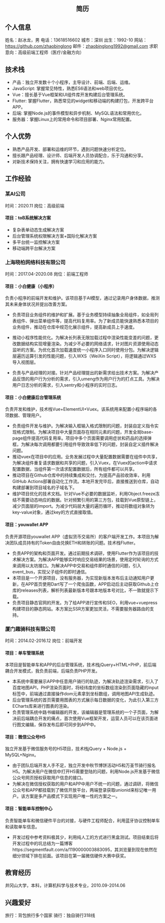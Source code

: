 <!-- ### Hi there 👋 -->

<center><h2>简历</h2></center>

## 个人信息

姓名：赵冰龙，男
电话：13618516602
城市：深圳
出生：1992-10
网站：https://github.com/zhaobinglong
邮件：zhaobinglong1992@gmail.com
求职意向：高级前端工程师（医疗/金融方向）

## 技术栈
- 产品：独立开发数十个小程序，主导设计、前端、后端、运维。
- JavaScript: 掌握常见特性，熟悉ES6语法和web项目优化。
- Vue：擅长基于Vue框架和UI组件库开发构建后台管理系统。
- Flutter: 掌握Flutter，熟悉常见的widget和移动端的构建打包，开发跨平台APP。
- 后端: 掌握Node.js的事件模型和异步机制、MySQL语法和常用优化。
- 服务器：掌握Linux上的常用命令和项目部署、Nginx常用配置。

## 个人优势
- 熟悉产品开发、部署和运维的环节，遇到问题快速分析定位。
- 擅长跟产品经理、设计师、后端开发人员协调配合，乐于沟通和分享。
- 对新技术保持关注，拥有快速学习和应用的能力。

## 工作经验

### 某AI公司
时间：2020.11   岗位：高级前端

#### 项目：toB系统解决方案
- 复杂表单动态生成解决方案
- 后台管理系统权限解决方案+国际化解决方案
- 多平台统一监控解决方案
- 移动端跨平台解决方案

### 上海晓柏网络科技有限公司 
时间：2017.04-2020.08   岗位：前端工程师

#### 项目：小白健康（小程序）
负责小程序的前端开发和维护。该项目基于AI模型，通过记录用户身体数据，推测其未来身体状况并提出改善方案。

- 负责项目业务组件的维护和扩展。基于业务模型持续抽象全局组件，如全局列表组件、弹出菜单组件等，提高代码复用率。为了新成员能快速熟悉本项目的业务组件，推动在仓库中规范化展示组件，提高新成员上手速度。

- 推动小程序性能优化。为解决长列表无限加载过程中渲染性能变差的问题，更改数据结构实现增量渲染。为减少不必要的网络请求，针对图片资源使用动态监听的方案。为优化首次加载速度统一小程序入口同时使用分包。为解决逻辑层遍历运算引发的性能问题，引入WXS（WeiXin Script），将逻辑通过WXS导入视图层。

- 负责与产品经理的对接。针对产品经理提出的新需求给出技术方案。为解决产品反馈的用户行为分析的需求，引入umeng作为用户行为的打点工具。为解决用户日志分析的需求，引入sentry和小程序的实时日志。


#### 项目：小白健康后台管理系统
负责开发和维护，技术栈Vue+ElementUI+Vuex。该系统用来配置小程序端的各项数据、管理用户。

- 负责组件开发与维护。为解决输入框输入格式限制的问题，封装自定义指令实现格式限制。为解决项目中大量页面存在相同元素的问题，开发全局base-page组件提高代码复用率。项目中多个页面需要调用症状和药品的选择弹框，为解决每次调用都要引用组件导致效率低下的问题，封装自定义插件解决问题。
- 推动vuex在项目中的应用。业务发展过程中大量配置数据需要在组件中共享，为解决组件重复请求数据和共享的问题，引入Vuex，在Vuex的action中请求配置数据，当组件第一次请求配置数据后，所有组件都可以共享。
- 推动项目在Github仓库中的持续集成和交付。为提高产品验收效率，利用GitHub Actions部署自动化工作流。本地开发完毕后，直接推送到仓库，自动构建部署到项目域名的子域名下。
- 维护项目优化的技术文档。针对Vue不必要的数据监听，利用Object.freeze冻结不需要动态响应的数据。针对频繁引用的第三方包，挂载到Vue原型链上，减少页面层的import。为减少代码层大量的遍历循环，推动将数组对象转为key-value对象，通过key的方式直接取值。

#### 项目：youwallet APP
负责开源项目youwallet APP（虚拟货币交易所）的客户端开发工作。本项目为解决团队成员持有的Token自由兑换ETH和转账的问题。技术栈Flutter。

- 负责APP的架构和页面开发。通过前期技术调研，使用Flutter作为该项目的技术解决方案。为解决APP能够实时响应交易结果的场景，使用定时轮询的方式来调用以太坊接口。为解决APP中交易和组件即时通信的问题，引入event_bus，实现父子组件的即时通信。
- 本项目是一个开源项目，没有服务器，为实现新版本发布后主动通知用户更新，在APP首页使用Dart写了一个爬虫函数，APP启动后主动获取Github上仓库的releases列表，解析列表最新版本号跟本地版本号对比，不一致就提示下载。
- 负责项目静态官网的开发。为了给APP进行宣传和SEO，利用vue+vuepress构建项目的静态网站。本方案比SSR方案更加灵活，不需要服务器路由的支持。

### 厦门趣骑科技有限公司
时间：2014.02-2016.12   岗位：前端开发

#### 项目：单车管理系统
本项目是智能单车和APP的后台管理系统，技术栈jQuery+HTML+PHP，前后端耦合开发模式，我负责前端，后端负责PHP开发。

- 本系统中需要展示APP中任意用户骑行的轨迹，为解决轨迹渲染需求，引入了百度地图API，PHP渲染页面时，将经纬度的坐标数组渲染到页面隐藏的input标签中，前端通过直接操作dom元素拿到坐标数组，调用地图API生成轨迹。
- 后台管理系统的首页需要用图表的方式展示每日数据的变化，为此引入第三方ECharts库来进行图表的渲染。
- 负责管理系统中路书编辑器的开发，该编辑器是管理系统的一个子页面，为解决前后端耦合开发的痛点，首次使用Vue框架开发，运营人员可以在该页面进行图文编辑，保存发布后即可同步到APP中。

#### 项目：微信公众号H5
独立开发基于微信服务号的H5项目，技术栈jQuery + Node.js + MySQL+Nginx。

- 由于团队后端开发人手不足，独立开发中秋节博饼活动H5和万圣节骑行报名H5。为解决用户在微信中打开H5需要登陆的问题，利用Node.js开发基于微信公众号网页授权获取用户信息的接口。
- 为解决在微信授权获取的用户和APP中用户不统一的问题，通过调研，将微信公众号和APP都挂载到了微信开放平台，两端登录获取unionid来标记唯一用户。该方案是多产品模式下实现用户唯一性的方案之一。

#### 项目：智能单车控制中心
负责智能单车和微信硬件平台的对接，与硬件工程师配合，利用蓝牙协议控制单车和读取单车信息。

- 开发过程中参考资料极其少，利用纯人工的方式进行黑盒测试。项目结束后将开发过程中的坑总结为一篇博客https://segmentfault.com/a/1190000003883095，其浏览量到现在依然在细分领域下排在前面。该项目在第一届微信硬件大赛中获奖。



## 教育经历
井冈山大学，本科，计算机科学与技术专业，2010.09-2014.06

## 兴趣爱好
旅行：背包旅行多个国家
骑行：独自骑行318线



<!--
**zhaobinglong/zhaobinglong** is a ✨ _special_ ✨ repository because its `README.md` (this file) appears on your GitHub profile.

Here are some ideas to get you started:

- 🔭 I’m currently working on ...
- 🌱 I’m currently learning ...
- 👯 I’m looking to collaborate on ...
- 🤔 I’m looking for help with ...
- 💬 Ask me about ...
- 📫 How to reach me: ...
- 😄 Pronouns: ...
- ⚡ Fun fact: ...
-->
